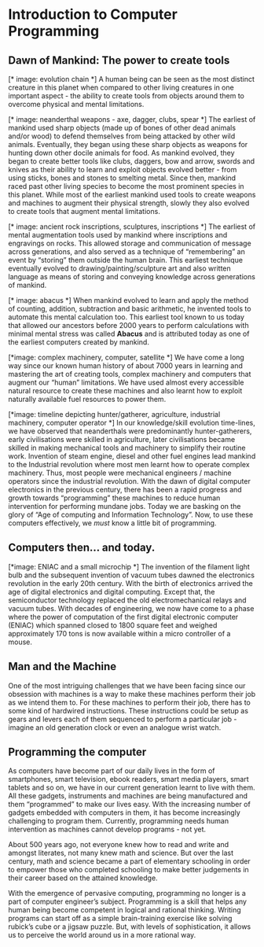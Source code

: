 # Introduction to Computer Programming

## Dawn of Mankind: The power to create tools
[* image: evolution chain *]
A human being can be seen as the most distinct creature in this planet when compared to other living creatures in one important aspect - the ability to create tools from objects around them to overcome physical and mental limitations. 

[* image: neanderthal weapons - axe, dagger, clubs, spear *]
The earliest of mankind used sharp objects (made up of bones of other dead animals and/or wood) to defend themselves from being attacked by other wild animals. Eventually, they began using these sharp objects as weapons for hunting down other docile animals for food. As mankind evolved, they began to create better tools like clubs, daggers, bow and arrow, swords and knives as their ability to learn and exploit objects evolved better - from using sticks, bones and stones to smelting metal. Since then, mankind raced past other living species to become the most prominent species in this planet.  While most of the earliest mankind used tools to create weapons and machines to augment their physical strength, slowly they also evolved to create tools that augment mental limitations.

[* image: ancient rock inscriptions, sculptures, inscriptions *]
The earliest of mental augmentation tools used by mankind where inscriptions and engravings on rocks. This allowed storage and communication of message across generations, and also served as a technique of “remembering” an event by “storing” them outside the human brain. This earliest technique eventually evolved to drawing/painting/sculpture art and also written language as means of storing and conveying knowledge across generations of mankind. 

[* image: abacus *]
When mankind evolved to learn and apply the method of counting, addition, subtraction and basic arithmetic, he invented tools to automate this mental calculation too. This earliest tool known to us today that allowed our ancestors before 2000 years to perform calculations with minimal mental stress was called **Abacus** and is attributed today as one of the earliest computers created by mankind.

[*image: complex machinery, computer, satellite *]
We have come a long way since our known human history of about 7000 years in learning and mastering the art of creating tools, complex machinery and computers that augment our “human” limitations. We have used almost every accessible natural resource to create these machines and also learnt how to exploit naturally available fuel resources to power them. 

[*image: timeline depicting hunter/gatherer, agriculture, industrial machinery, 
  computer operator *]
In our knowledge/skill evolution time-lines, we have observed that neanderthals were predominantly hunter-gatherers, early civilisations were skilled in agriculture, later civilisations became skilled in making mechanical tools and machinery to simplify their routine work. Invention of steam engine, diesel and other fuel engines lead mankind to the Industrial revolution where most men learnt how to operate complex machinery. Thus, most people were mechanical engineers / machine operators since the industrial revolution. With the dawn of digital computer electronics in the previous century, there has been a rapid progress and growth towards “programming” these machines to reduce human intervention for performing mundane jobs. Today we are basking on the glory of “Age of computing and Information Technology”. Now, to use these computers effectively, we *must* know a little bit of programming. 

## Computers then… and today.
[*image: ENIAC and a small microchip *]
The invention of the filament light bulb and the subsequent invention of vacuum tubes dawned the electronics revolution in the early 20th century.
With the birth of electronics arrived the age of digital electronics and digital computing. Except that, the semiconductor technology replaced the old electromechanical relays and vacuum tubes. With decades of engineering, we now have come to a phase where the power of computation of the first digital electronic computer (ENIAC) which spanned closed to 1800 square feet and weighed approximately 170 tons is now available within a micro controller of a mouse.

## Man and the Machine
One of the most intriguing challenges that we have been facing since our obsession with machines is a way to make these machines perform their job as we intend them to. For these machines to perform their job, there has to some kind of hardwired instructions. These instructions could be setup as gears and levers each of them sequenced to perform a particular job - imagine an old generation clock or even an analogue wrist watch. 

## Programming the computer
As computers have become part of our daily lives in the form of smartphones, smart television, ebook readers, smart media players, smart tablets and so on, we have in our current generation learnt to live with them. All these gadgets, instruments and machines are being manufactured and them “programmed” to make our lives easy. With the increasing number of gadgets embedded with computers in them, it has become increasingly challenging to program them. Currently, programming needs human intervention as machines cannot develop programs - not yet. 

 About 500 years ago, not everyone knew how to read and write and amongst literates, not many knew math and science. But over the last century, math and science became a part of elementary schooling in order to empower those who completed schooling to make better judgements in their career based on the attained knowledge.

With the emergence of pervasive computing, programming no longer is a part of computer engineer’s subject.  Programming is a skill that helps any human being become competent in logical and rational thinking. Writing programs can start off as a simple brain-training exercise like solving rubick’s cube or a jigsaw puzzle. But, with levels of sophistication, it allows us to perceive the world around us in a more rational way.  


